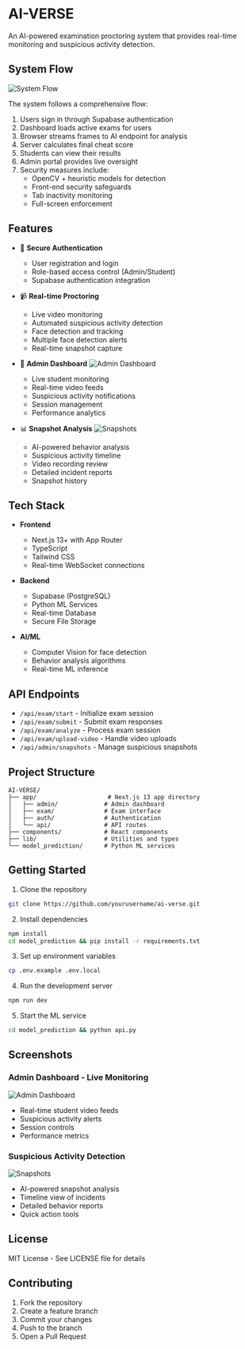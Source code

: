 # AI-VERSE

An AI-powered examination proctoring system that provides real-time monitoring and suspicious activity detection.

## System Flow
![System Flow](system-flow.jpg)

The system follows a comprehensive flow:
1. Users sign in through Supabase authentication
2. Dashboard loads active exams for users
3. Browser streams frames to AI endpoint for analysis
4. Server calculates final cheat score
5. Students can view their results
6. Admin portal provides live oversight
7. Security measures include:
   - OpenCV + heuristic models for detection
   - Front-end security safeguards
   - Tab inactivity monitoring
   - Full-screen enforcement

## Features

- 🔐 **Secure Authentication**
  - User registration and login
  - Role-based access control (Admin/Student)
  - Supabase authentication integration

- 📹 **Real-time Proctoring**
  - Live video monitoring
  - Automated suspicious activity detection
  - Face detection and tracking
  - Multiple face detection alerts
  - Real-time snapshot capture

- 🎯 **Admin Dashboard**
![Admin Dashboard](admin-dashboard.png)
  - Live student monitoring
  - Real-time video feeds
  - Suspicious activity notifications
  - Session management
  - Performance analytics

- 📊 **Snapshot Analysis**
![Snapshots](snapshots.png)
  - AI-powered behavior analysis
  - Suspicious activity timeline
  - Video recording review
  - Detailed incident reports
  - Snapshot history

## Tech Stack

- **Frontend**
  - Next.js 13+ with App Router
  - TypeScript
  - Tailwind CSS
  - Real-time WebSocket connections

- **Backend**
  - Supabase (PostgreSQL)
  - Python ML Services
  - Real-time Database
  - Secure File Storage

- **AI/ML**
  - Computer Vision for face detection
  - Behavior analysis algorithms
  - Real-time ML inference

## API Endpoints

- `/api/exam/start` - Initialize exam session
- `/api/exam/submit` - Submit exam responses
- `/api/exam/analyze` - Process exam session
- `/api/exam/upload-video` - Handle video uploads
- `/api/admin/snapshots` - Manage suspicious snapshots

## Project Structure

```
AI-VERSE/
├── app/                    # Next.js 13 app directory
│   ├── admin/             # Admin dashboard
│   ├── exam/              # Exam interface
│   ├── auth/              # Authentication
│   └── api/               # API routes
├── components/            # React components
├── lib/                   # Utilities and types
└── model_prediction/      # Python ML services
```

## Getting Started

1. Clone the repository
```bash
git clone https://github.com/yourusername/ai-verse.git
```

2. Install dependencies
```bash
npm install
cd model_prediction && pip install -r requirements.txt
```

3. Set up environment variables
```bash
cp .env.example .env.local
```

4. Run the development server
```bash
npm run dev
```

5. Start the ML service
```bash
cd model_prediction && python api.py
```

## Screenshots

### Admin Dashboard - Live Monitoring
![Admin Dashboard](admin-dashboard.png)
- Real-time student video feeds
- Suspicious activity alerts
- Session controls
- Performance metrics

### Suspicious Activity Detection
![Snapshots](snapshots.png)
- AI-powered snapshot analysis
- Timeline view of incidents
- Detailed behavior reports
- Quick action tools

## License

MIT License - See LICENSE file for details

## Contributing

1. Fork the repository
2. Create a feature branch
3. Commit your changes
4. Push to the branch
5. Open a Pull Request